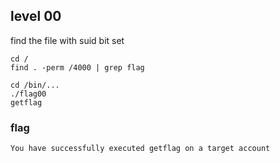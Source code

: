 ## level 00 


find the file with suid bit set

```
cd /
find . -perm /4000 | grep flag

cd /bin/...
./flag00
getflag
```

### flag 
```
You have successfully executed getflag on a target account
```